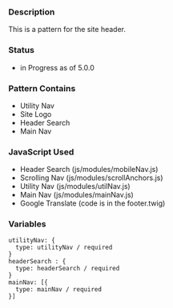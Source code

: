 ### Description
This is a pattern for the site header.

### Status
* in Progress as of 5.0.0

### Pattern Contains
* Utility Nav
* Site Logo
* Header Search
* Main Nav

### JavaScript Used
* Header Search (js/modules/mobileNav.js) 
* Scrolling Nav (js/modules/scrollAnchors.js)
* Utility Nav (js/modules/utilNav.js)
* Main Nav (js/modules/mainNav.js)
* Google Translate (code is in the footer.twig)

### Variables
~~~
utilityNav: {
  type: utilityNav / required
}
headerSearch : {
  type: headerSearch / required
}
mainNav: [{
  type: mainNav / required
}]
~~~
